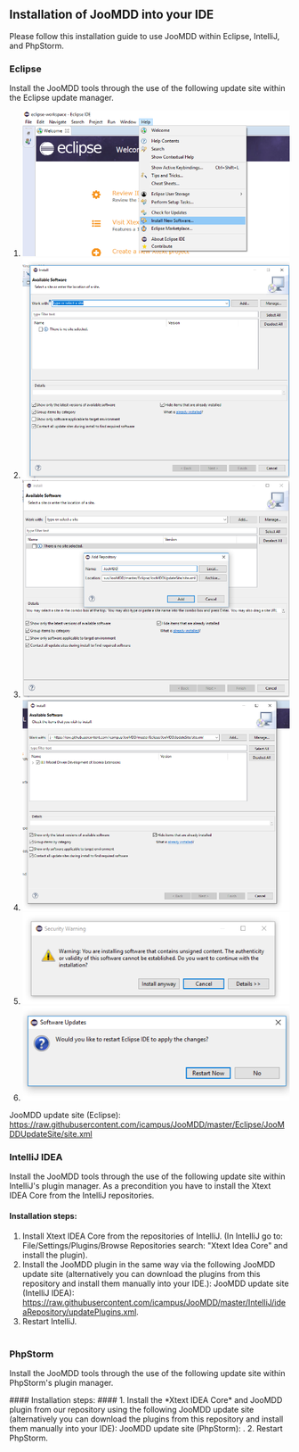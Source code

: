 ## Installation of JooMDD into your IDE ##
Please follow this installation guide to use JooMDD within Eclipse, IntelliJ, and PhpStorm. 

### Eclipse ###
Install the JooMDD tools through the use of the following update site within the Eclipse update manager.

1. <img src="img/eclipse_install_joomdd_tools_menu.png" alt="Eclipse install new Software item">

2. <img src="img/eclipse_install_menu.PNG" alt="Eclipse software install menu">

3. <img src="img/eclipse_add_repository_url.PNG" alt="Eclipse add repository">

4. <img src="img/eclipse_install_joomdd_software.PNG" alt="Eclipse select MDD of Joomla Extension">

5. <img src="img/eclipse_install_repository_warning.PNG" alt="Eclipse warning while installing JooMDD">

6. <img src="img/eclipse_prompt_restart_eclipse.PNG" alt="Eclipse restart after installation">



<img src="img/ph" alt="" height="300" style="max-width:100%;float:right;">

JooMDD update site (Eclipse): <https://raw.githubusercontent.com/icampus/JooMDD/master/Eclipse/JooMDDUpdateSite/site.xml>

### IntelliJ IDEA ###
Install the JooMDD tools through the use of the following update site within IntelliJ's plugin manager. As a precondition you have to install
the Xtext IDEA Core from the IntelliJ repositories.

<img src="img/ph" alt="" height="300" style="max-width:100%;float:right;">

#### Installation steps: ####
1. Install Xtext IDEA Core from the repositories of IntelliJ. (In IntelliJ go to: File/Settings/Plugins/Browse Repositories search: "Xtext 
Idea Core" and install the plugin).
2. Install the JooMDD plugin in the same way via the following JooMDD update site (alternatively you can download the plugins from this 
repository and install them manually into your IDE.):
JooMDD update site (IntelliJ IDEA): <https://raw.githubusercontent.com/icampus/JooMDD/master/IntelliJ/ideaRepository/updatePlugins.xml>.
3. Restart IntelliJ.
<br/><br/>

### PhpStorm ###
Install the JooMDD tools through the use of the following update site within PhpStorm's plugin manager. 

<img src="img/ph" alt="" height="300" style="max-width:100%;float:right;">
#### Installation steps: ####
1. Install the *Xtext IDEA Core* and JooMDD plugin from our repository using the following JooMDD update site (alternatively you can download the plugins from this repository and install them manually into your IDE):
JooMDD update site (PhpStorm): <https://raw.githubusercontent.com/icampus/JooMDD/master/PhpStorm/ideaRepository/updatePlugins.xml>.
2. Restart PhpStorm.